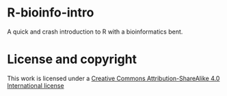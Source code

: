 R-bioinfo-intro
===============

A quick and crash introduction to R with a bioinformatics bent.


License and copyright
=====================

This work is licensed under a
[Creative Commons Attribution-ShareAlike 4.0 International license](http://creativecommons.org/licenses/by-sa/4.0/)
